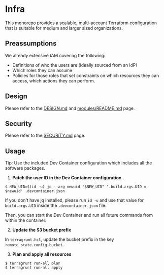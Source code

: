 # Infra

This monorepo provides a scalable, multi-account Terraform configuration that is suitable for medium and larger sized organizations.

## Preassumptions

We already extensive IAM covering the following:

- Definitions of who the users are (ideally sourced from an IdP)
- Which roles they can assume
- Policies for those roles that set constraints on which resources they can access, which actions they can perform.

## Design

Please refer to the [DESIGN.md](DESIGN.md) and [modules/README.md](modules/README.md) page.

## Security

Please refer to the [SECURITY.md](SECURITY.md) page.

## Usage

Tip: Use the included Dev Container configuration which includes all the software packages.

1. **Patch the user ID in the Dev Container configuration.**
```cli
$ NEW_UID=$(id -u) jq --arg newuid "$NEW_UID" '.build.args.UID = $newuid' .devcontainer.json
```

If you don't have jq installed, please run `id -u` and use that value for `build.args.UID` inside the `.devcontainer.json` file.

Then, you can start the Dev Container and run all future commands from within the container.

2. **Update the S3 bucket prefix**

In `terragrunt.hcl`, update the bucket prefix in the key `remote_state.config.bucket`.

3. **Plan and apply all resources**

```cli 
$ terragrunt run-all plan
$ terragrunt run-all apply
```
